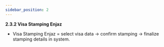 ```yaml
---
sidebar_position: 2
---
```


**2.3.2 Visa Stamping Enjaz**

- Visa Stamping Enjaz = select visa data → confirm stamping → finalize stamping details in system.